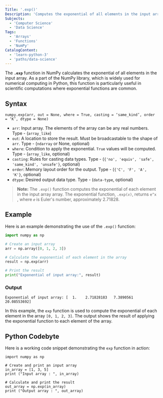 ```yaml
---
Title: '.exp()'
Description: 'Computes the exponential of all elements in the input array'
Subjects:
  - 'Computer Science'
  - 'Data Science'
Tags:
  - 'Arrays'
  - 'Functions'
  - 'NumPy'
CatalogContent:
  - 'learn-python-3'
  - 'paths/data-science'
---
```


The **`.exp`** function in NumPy calculates the exponential of all elements in the input array. As a part of the NumPy library, which is widely used for numerical computing in Python, this function is particularly useful in scientific computations where exponential functions are common.

## Syntax

```pseudo
numpy.exp(arr, out = None, where = True, casting = ‘same_kind’, order = ‘K’, dtype = None)
```

- `arr`: Input array. The elements of the array can be any real numbers. Type - (`array_like`)
- `out`: A location to store the result. Must be broadcastable to the shape of `arr`. Type - (`ndarray` or None, optional)
- `where`: Condition to apply the exponential. `True` values will be computed. Type - (`array_like`, optional)
- `casting`: Rules for casting data types. Type - (`{'no', 'equiv', 'safe', 'same_kind', 'unsafe'}`, optional)
- `order`: Memory layout order for the output. Type - (`{'C', 'F', 'A', 'K'}`, optional)
- `dtype`: Desired output data type. Type - (`data-type`, optional)

>**Note:** The `.exp()` function computes the exponential of each element in the input array array. The exponential function, `.exp(𝑥)`, returns `e^x` , where `𝑒` is Euler's number, approximately 2.71828. 

## Example

Here is an example demonstrating the use of the `.exp()` function:

```py
import numpy as np

# Create an input array
arr = np.array([0, 1, 2, 3])

# Calculate the exponential of each element in the array
result = np.exp(arr)

# Print the result
print("Exponential of input array:", result)
```

### Output

```
Exponential of input array: [  1.    2.71828183   7.3890561   20.08553692]
```

In this example, the `exp` function is used to compute the exponential of each element in the array `[0, 1, 2, 3]`. The output shows the result of applying the exponential function to each element of the array.

## Python Codebyte

Here is a working code snippet demonstrating the `exp` function in action:

```codebyte/python
import numpy as np

# Create and print an input array
in_array = [1, 3, 5]
print ("Input array : ", in_array)
 
# Calculate and print the result 
out_array = np.exp(in_array)
print ("Output array : ", out_array)
```